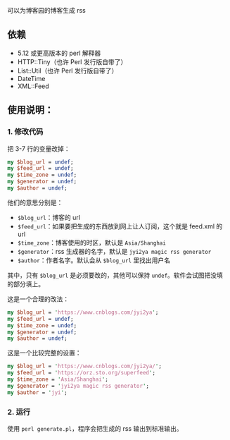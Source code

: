 可以为博客园的博客生成 rss

## 依赖

+ 5.12 或更高版本的 perl 解释器
+ HTTP::Tiny（也许 Perl 发行版自带了）
+ List::Util（也许 Perl 发行版自带了）
+ DateTime
+ XML::Feed

## 使用说明：

### 1. 修改代码

把 3-7 行的变量改掉：

```perl
my $blog_url = undef;
my $feed_url = undef;
my $time_zone = undef;
my $generator = undef;
my $author = undef;
```

他们的意思分别是：

+ `$blog_url`：博客的 url
+ `$feed_url`：如果要把生成的东西放到网上让人订阅，这个就是 feed.xml 的 url
+ `$time_zone`：博客使用的时区，默认是 `Asia/Shanghai`
+ `$generator`：rss 生成器的名字，默认是 `jyi2ya magic rss generator`
+ `$author`：作者名字。默认会从 `$blog_url` 里找出用户名

其中，只有 `$blog_url` 是必须要改的，其他可以保持 `undef`。软件会试图把没填的部分填上。

这是一个合理的改法：

```perl
my $blog_url = 'https://www.cnblogs.com/jyi2ya';
my $feed_url = undef;
my $time_zone = undef;
my $generator = undef;
my $author = undef;
```

这是一个比较完整的设置：

```perl
my $blog_url = 'https://www.cnblogs.com/jyi2ya/';
my $feed_url = 'https://orz.sto.org/superfeed';
my $time_zone = 'Asia/Shanghai';
my $generator = 'jyi2ya magic rss generator';
my $author = 'jyi';
```

### 2. 运行

使用 `perl generate.pl`，程序会把生成的 rss 输出到标准输出。
